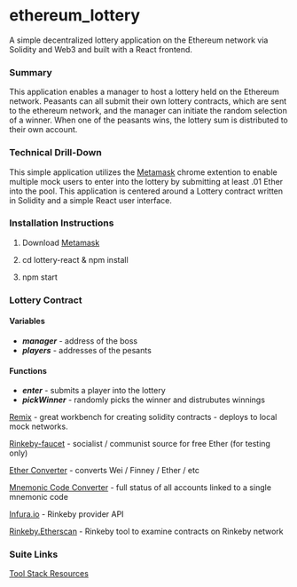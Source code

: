 # ethereum_lottery

A simple decentralized lottery application on the Ethereum network via Solidity and Web3 and built with a React frontend.

### Summary

This application enables a manager to host a lottery held on the Ethereum network. Peasants can all submit their own lottery contracts, which are sent to the ethereum network, and the manager can initiate the random selection of a winner. When one of the peasants wins, the lottery sum is distributed to their own account.

### Technical Drill-Down

This simple application utilizes the [Metamask](https://metamask.io/) chrome extention to enable multiple mock users to enter into the lottery by submitting at least .01 Ether into the pool. This application is centered around a Lottery contract written in Solidity and a simple React user interface.

### Installation Instructions

1. Download [Metamask](https://metamask.io/)

2. cd lottery-react & npm install

3. npm start

### Lottery Contract

#### Variables

- **_manager_** - address of the boss
- **_players_** - addresses of the pesants

#### Functions

- **_enter_** - submits a player into the lottery
- **_pickWinner_** - randomly picks the winner and distrubutes winnings

[Remix](https://remix.ethereum.org/) - great workbench for creating solidity contracts - deploys to local mock networks.

[Rinkeby-faucet](rinkeby-faucet.com) - socialist / communist source for free Ether (for testing only)

[Ether Converter](https://etherconverter.online/) - converts Wei / Finney / Ether / etc

[Mnemonic Code Converter](https://iancoleman.io/bip39/) - full status of all accounts linked to a single mnemonic code

[Infura.io](https://infura.io/) - Rinkeby provider API

[Rinkeby.Etherscan](https://rinkeby.etherscan.io/) - Rinkeby tool to examine contracts on Rinkeby network

### Suite Links

[Tool Stack Resources](https://hackernoon.com/ethereum-development-walkthrough-part-2-truffle-ganache-geth-and-mist-8d6320e12269)
